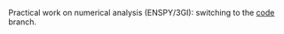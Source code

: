 Practical work on numerical analysis (ENSPY/3GI): switching to the [code](https://github.com/Tikquuss/ananum_3gi/tree/code) branch.
